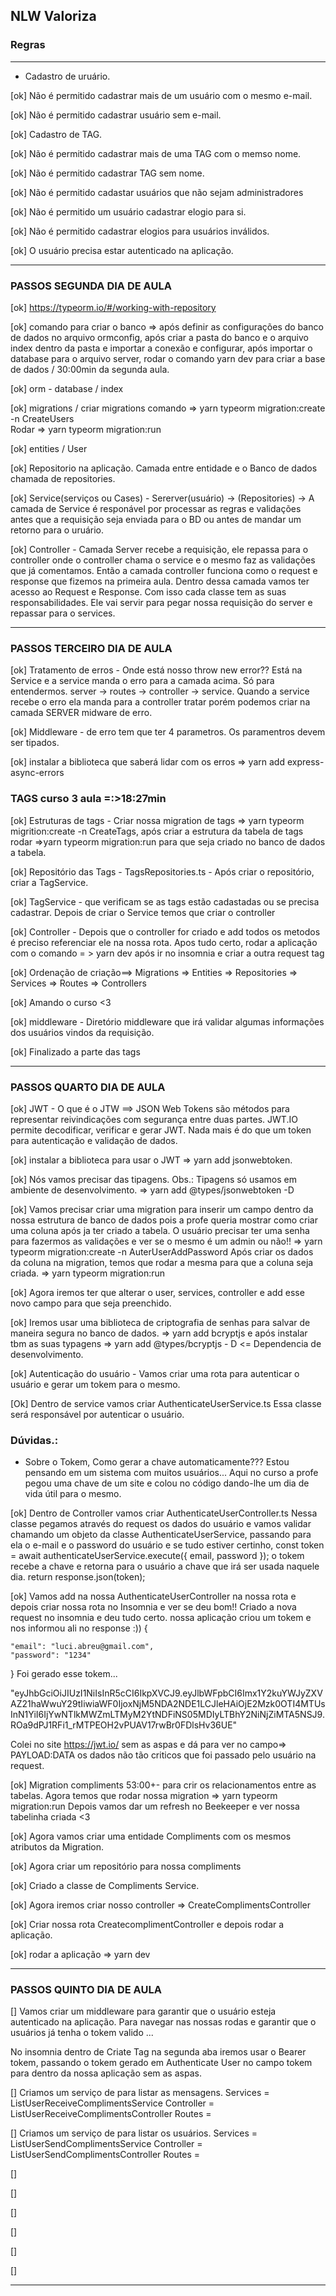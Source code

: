## NLW Valoriza

### Regras
********************************************
- Cadastro de uruário.

[ok] Não é permitido cadastrar mais de um usuário com o mesmo e-mail.

[ok] Não é permitido cadastrar usuário sem e-mail.

[ok] Cadastro de TAG.

[ok] Não é permitido cadastrar mais de uma TAG com o memso nome.

[ok] Não é permitido cadastrar TAG sem nome.

[ok] Não é permitido cadastar usuários que não sejam administradores

[ok] Não é permitido um usuário cadastrar elogio para si.

[ok] Não é permitido cadastrar elogios para usuários inválidos.

[ok] O usuário precisa estar autenticado na aplicação.


********************************************

### PASSOS SEGUNDA DIA DE AULA
[ok] https://typeorm.io/#/working-with-repository


[ok] comando para criar o banco => após definir as configurações do banco de dados no arquivo ormconfig, após criar a pasta do banco e o arquivo index dentro da pasta e importar a conexão e configurar, após importar o database para o arquivo server, rodar o comando yarn dev para criar a base de dados / 30:00min da segunda aula. 

[ok] orm - database / index

[ok] migrations / 
criar migrations comando => yarn typeorm migration:create -n CreateUsers  
Rodar => yarn typeorm migration:run

[ok] entities / User

[ok] Repositorio na aplicação. Camada entre entidade e o Banco de dados
chamada de repositories.

[ok] Service(serviços ou Cases) - Sererver(usuário) -> (Repositories) -> A camada de Service é responável por processar as regras e validações antes que a requisição seja enviada para o BD ou antes de mandar um retorno para o uruário. 

[ok] Controller - Camada Server recebe a requisição, ele repassa para o controller onde o controller chama o service e o mesmo faz as validações que já comentamos. Então a camada controller funciona como o request e response que fizemos na primeira aula. Dentro dessa camada vamos ter acesso ao Request e Response. Com isso cada classe tem as suas responsabilidades. Ele vai servir para pegar nossa requisição do server e repassar para o services.
********************************************

### PASSOS TERCEIRO DIA DE AULA
[ok] Tratamento de erros - Onde está nosso throw new error?? Está na Service e a service manda o erro para a camada acima. Só para entendermos.
server -> routes -> controller -> service. Quando a service recebe o erro ela manda para a controller tratar porém podemos criar na camada SERVER midware de erro.

[ok]  Middleware - de erro tem que ter 4 parametros. Os paramentros devem ser tipados. 

[ok] instalar a biblioteca que saberá lidar com os erros => yarn add express-async-errors

### TAGS curso 3 aula =:>18:27min
[ok] Estruturas de tags - Criar nossa migration de tags => yarn typeorm migrition:create -n CreateTags,
após criar a estrutura da tabela de tags rodar =>yarn typeorm migration:run para que seja criado no banco de dados a tabela.

[ok] Repositório das Tags - TagsRepositories.ts - Após criar o repositório, criar a TagService. 

[ok] TagService - que verificam se as tags estão cadastadas ou se precisa cadastrar. Depois de criar o Service temos que criar o controller

[ok] Controller - Depois que o controller for criado e add todos os metodos é preciso referenciar ele na nossa rota. Apos tudo certo, rodar a aplicação com o comando = > yarn dev após ir no insomnia e criar a outra request tag

[ok] Ordenação de criação==> Migrations => Entities => Repositories => Services => Routes => Controllers

[ok] Amando o curso <3

[ok] middleware - Diretório middleware que irá validar algumas informações dos usuários vindos da requisição.

[ok] Finalizado a parte das tags

********************************************

### PASSOS QUARTO DIA DE AULA
[ok] JWT - O que é o JTW ==> JSON Web Tokens são métodos para representar reivindicações com segurança entre duas partes.
JWT.IO permite decodificar, verificar e gerar JWT.
Nada mais é do que um token para autenticação e validação de dados.

[ok] instalar a biblioteca para usar o JWT => yarn add jsonwebtoken.

[ok] Nós vamos precisar das tipagens. Obs.: Tipagens só usamos em ambiente de desenvolvimento.
=> yarn add @types/jsonwebtoken -D

[ok] Vamos precisar criar uma migration para inserir um campo dentro da nossa estrutura de banco de dados pois a profe queria mostrar como criar uma coluna após ja ter criado a tabela.
O usuário precisar ter uma senha para fazermos as validações e ver se o mesmo é um admin ou não!! => yarn typeorm migration:create -n AuterUserAddPassword
Após criar os dados da coluna na migration, temos que rodar a mesma para que a coluna seja criada. => yarn typeorm migration:run

[ok] Agora iremos ter que alterar o user, services, controller e add esse novo campo para que seja preenchido.

[ok] Iremos usar uma biblioteca de criptografia de senhas para salvar de maneira segura no banco de dados. => yarn add bcryptjs e após instalar tbm as suas typagens => yarn add @types/bcryptjs - D   <= Dependencia de desenvolvimento.

[ok] Autenticação do usuário - Vamos criar uma rota para autenticar o usuário e gerar um tokem para o mesmo. 

[Ok] Dentro de service vamos criar AuthenticateUserService.ts Essa classe será responsável por autenticar o usuário.

### Dúvidas.:

- Sobre o Tokem, Como gerar a chave automaticamente??? Estou pensando em um sistema com muitos usuários... 
Aqui no curso a profe pegou uma chave de um site e colou no código dando-lhe um dia de vida útil para o mesmo. 

[ok] Dentro de Controller vamos criar AuthenticateUserController.ts
Nessa classe pegamos através do request os dados do usuário e vamos validar chamando um objeto da classe AuthenticateUserService, passando para ela o e-mail e o password do usuário e se tudo estiver certinho,
        const token = await authenticateUserService.execute({
            email,
            password
        });
 o tokem recebe a chave e retorna para o usuário a chave que irá ser usada naquele dia.
 return response.json(token);

 [ok] Vamos add na nossa AuthenticateUserController na nossa rota e depois criar nossa rota no Insomnia e ver se deu bom!! 
 Criado a nova request no insomnia e deu tudo certo. 
 nossa aplicação criou um tokem e nos informou ali no response :))
 {

	"email": "luci.abreu@gmail.com",
	"password": "1234"

}
Foi gerado esse tokem...

"eyJhbGciOiJIUzI1NiIsInR5cCI6IkpXVCJ9.eyJlbWFpbCI6Imx1Y2kuYWJyZXVAZ21haWwuY29tIiwiaWF0IjoxNjM5NDA2NDE1LCJleHAiOjE2Mzk0OTI4MTUsInN1YiI6IjYwNTlkMWZmLTMyM2YtNDFiNS05MDIyLTBhY2NiNjZiMTA5NSJ9.ROa9dPJ1RFi1_rMTPEOH2vPUAV17rwBr0FDlsHv36UE"

Colei no site  https://jwt.io/ sem as aspas e dá para ver no campo=> PAYLOAD:DATA os dados não tão criticos que foi passado pelo usuário na request. 

 [ok] Migration compliments 53:00+- para crir os relacionamentos entre as tabelas.
 Agora temos que rodar nossa migration => yarn typeorm migration:run
 Depois vamos dar um refresh no Beekeeper e ver nossa tabelinha criada <3

[ok] Agora vamos criar uma entidade Compliments com os mesmos atributos da Migration. 

[ok] Agora criar um repositório para nossa compliments

[ok] Criado a classe de Compliments Service.

[ok] Agora iremos criar nosso controller => CreateComplimentsController

[ok] Criar nossa rota CreatecomplimentController e depois rodar a aplicação.


[ok] rodar a aplicação => yarn dev 

********************************************

### PASSOS QUINTO DIA DE AULA
[] Vamos criar um middleware para garantir que o usuário esteja autenticado na aplicação. Para navegar nas nossas rodas e garantir que o usuários já tenha o tokem  valido ... 

No insomnia dentro de Criate Tag na segunda aba iremos usar o Bearer tokem, passando o tokem gerado em Authenticate User no campo tokem para dentro da nossa aplicação sem as aspas. 


[] Criamos um serviço de para listar as mensagens.
Services   = ListUserReceiveComplimentsService
Controller = ListUserReceiveComplimentsController
Routes     =

[] Criamos um serviço de para listar os usuários.
Services   = ListUserSendComplimentsService
Controller = ListUserSendComplimentsController
Routes     =

[]

[]

[]

[]

[]

[]

********************************************
